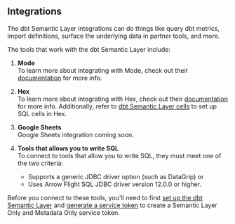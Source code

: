 <!-- turn this list into cards or sections once more docs are provided -->
## Integrations

The dbt Semantic Layer integrations can do things like query dbt metrics, import definitions, surface the underlying data in partner tools, and more.

The tools that work with the dbt Semantic Layer include:

1. **Mode**<br />
To learn more about integrating with Mode, check out their [documentation](https://mode.com/help/articles/supported-databases/#dbt-semantic-layer) for more info.

1. **Hex**<br />
To learn more about integrating with Hex, check out their [documentation](https://learn.hex.tech/docs/connect-to-data/data-connections/dbt-integration#dbt-semantic-layer-integration) for more info. Additionally, refer to [dbt Semantic Layer cells](https://learn.hex.tech/docs/logic-cell-types/transform-cells/dbt-metrics-cells) to set up SQL cells in Hex.

1. **Google Sheets**<br />
Google Sheets integration coming soon.

1. **Tools that allows you to write SQL**<br />
To connect to tools that allow you to write SQL, they must meet one of the two criteria: 
   - Supports a generic JDBC driver option (such as DataGrip) or 
   - Uses Arrow Flight SQL JDBC driver version 12.0.0 or higher.

Before you connect to these tools, you'll need to first [set up the dbt Semantic Layer](/docs/use-dbt-semantic-layer/setup-sl) and [generate a service token](/docs/dbt-cloud-apis/service-tokens) to create a Semantic Layer Only and Metadata Only service token. 

